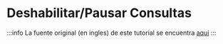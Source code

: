 # Deshabilitar/Pausar Consultas

:::info
La fuente original (en ingles) de este tutorial se encuentra [aquí](https://tanstack.com/query/latest/docs/framework/vue/guides/disabling-queries)
:::
